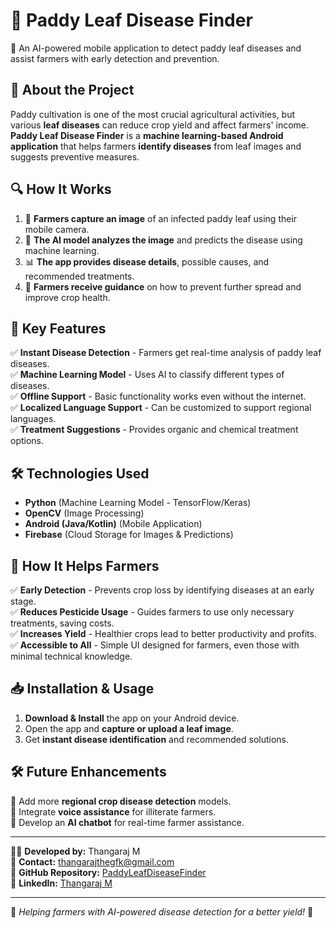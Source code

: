 # 🌿 Paddy Leaf Disease Finder  
🚀 An AI-powered mobile application to detect paddy leaf diseases and assist farmers with early detection and prevention.  

## 📌 About the Project  
Paddy cultivation is one of the most crucial agricultural activities, but various **leaf diseases** can reduce crop yield and affect farmers' income. **Paddy Leaf Disease Finder** is a **machine learning-based Android application** that helps farmers **identify diseases** from leaf images and suggests preventive measures.  

## 🔍 How It Works  
1. 📸 **Farmers capture an image** of an infected paddy leaf using their mobile camera.  
2. 🧠 **The AI model analyzes the image** and predicts the disease using machine learning.  
3. 📊 **The app provides disease details**, possible causes, and recommended treatments.  
4. 🌾 **Farmers receive guidance** on how to prevent further spread and improve crop health.  

## 🎯 Key Features  
✅ **Instant Disease Detection** - Farmers get real-time analysis of paddy leaf diseases.  
✅ **Machine Learning Model** - Uses AI to classify different types of diseases.  
✅ **Offline Support** - Basic functionality works even without the internet.  
✅ **Localized Language Support** - Can be customized to support regional languages.  
✅ **Treatment Suggestions** - Provides organic and chemical treatment options.  

## 🛠️ Technologies Used  
- **Python** (Machine Learning Model - TensorFlow/Keras)  
- **OpenCV** (Image Processing)  
- **Android (Java/Kotlin)** (Mobile Application)  
- **Firebase** (Cloud Storage for Images & Predictions)  

## 🌾 How It Helps Farmers  
✅ **Early Detection** - Prevents crop loss by identifying diseases at an early stage.  
✅ **Reduces Pesticide Usage** - Guides farmers to use only necessary treatments, saving costs.  
✅ **Increases Yield** - Healthier crops lead to better productivity and profits.  
✅ **Accessible to All** - Simple UI designed for farmers, even those with minimal technical knowledge.  

## 📥 Installation & Usage  
1. **Download & Install** the app on your Android device.  
2. Open the app and **capture or upload a leaf image**.  
3. Get **instant disease identification** and recommended solutions.  

## 🛠 Future Enhancements  
🔹 Add more **regional crop disease detection** models.  
🔹 Integrate **voice assistance** for illiterate farmers.  
🔹 Develop an **AI chatbot** for real-time farmer assistance.  

---

👨‍💻 **Developed by:** Thangaraj M  
📧 **Contact:** [thangarajthegfk@gmail.com](mailto:thangarajthegfk@gmail.com)  
🔗 **GitHub Repository:** [PaddyLeafDiseaseFinder](https://github.com/gfkkfg/PaddyLeafDiseaseFinder)  
🔗 **LinkedIn:** [Thangaraj M](https://www.linkedin.com/in/thangaraj-m-aa5413304)  

---

🌱 *Helping farmers with AI-powered disease detection for a better yield!* 🚜  
